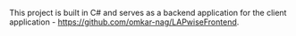 This project is built in C# and serves as a backend application for the client application - https://github.com/omkar-nag/LAPwiseFrontend.
